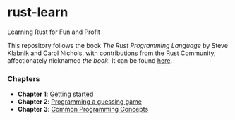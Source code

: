 # rust-learn

Learning Rust for Fun and Profit

This repository follows the book *The Rust Programming Language* by Steve Klabnik and Carol Nichols, with contributions from the Rust Community, affectionately nicknamed *the book*. It can be found [here](https://doc.rust-lang.org/stable/book/).

### Chapters
* **Chapter 1**: [Getting started](https://github.com/leonardofmoura/rust-learn/tree/main/chapter1)
* **Chapter 2**: [Programming a guessing game](https://github.com/leonardofmoura/rust-learn/tree/main/chapter2)
* **Chapter 3**: [Common Programming Concepts](https://github.com/leonardofmoura/rust-learn/tree/main/chapter3)
